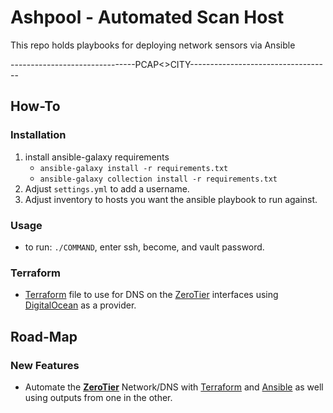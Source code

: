 # Ashpool - Automated Scan Host 
This repo holds playbooks for deploying network sensors via Ansible

-------------------------------PCAP<>CITY-----------------------------------

## How-To

### Installation
   1. install ansible-galaxy requirements
       - `ansible-galaxy install -r requirements.txt`
       - `ansible-galaxy collection install -r requirements.txt`
   1. Adjust `settings.yml` to add a username.
   1. Adjust inventory to hosts you want the ansible playbook to run against.
   
### Usage 
   - to run: `./COMMAND`, enter ssh, become, and vault password.

### Terraform
   - [Terraform][terraform] file to use for DNS on the [ZeroTier][zeroTier] interfaces using [DigitalOcean][digitalOcean] as a provider.


## Road-Map

### New Features 
- Automate the [**ZeroTier**][zeroTier] Network/DNS with [Terraform][terraform] and [Ansible][ansible] as well using outputs from one in the other.


[zeroTier]: https://www.zerotier.com/ "ZeroTier - Distributed Network Hypervisor"
[zeroTierGitHub]: https://github.com/zerotier?type=source "ZeroTier - GitHub Organization & Repos"
[terraform]: https://www.terraform.io/ "Terraform - Open Source Infrastructure As Code"
[terraformGitHub]: https://github.com/hashicorp/terraform "Terraform - GitHub Repo"
[ansible]: https://ansible.com/ "Ansible - IT Automation System"
[ansibleGitHub]: https://github.com/ansible/ansible "Ansible - GitHub Repo"
[digitalOcean]: https://www.digitalocean.com/ "DigitalOcean - Cloud Platform Provider"
